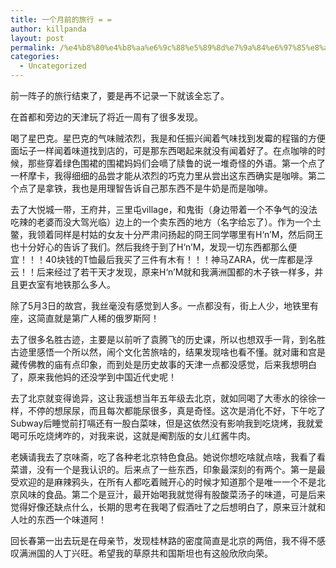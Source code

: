```yaml
---
title: 一个月前的旅行 = =
author: killpanda
layout: post
permalink: /%e4%b8%80%e4%b8%aa%e6%9c%88%e5%89%8d%e7%9a%84%e6%97%85%e8%a1%8c/
categories:
  - Uncategorized
---
```

前一阵子的旅行结束了，要是再不记录一下就该全忘了。

在首都和旁边的天津玩了将近一周有了很多发现。

喝了星巴克。星巴克的气味贼浓烈，我是和任振兴闻着气味找到发霉的程锴的方便面坛子一样闻着味道找到店的，可是那东西喝起来就没有闻着好了。在点咖啡的时候，那些穿着绿色围裙的围裙妈妈们会嘀了牍鲁的说一堆奇怪的外语。第一个点了一杯摩卡，我得细细的品尝才能从浓烈的巧克力里从尝出这东西确实是咖啡。第二个点了是拿铁，我也是用理智告诉自己那东西不是牛奶是而是咖啡。

去了大悦城一带，王府井，三里屯village，和鬼街（身边带着一个不争气的没法吃辣的老婆而没大驾光临）边上的一个卖东西的地方（名字给忘了）。作为一个土鳖，我领着同样是村姑的女友十分严肃问扬起的冏王同学哪里有H‘n’M，然后冏王也十分好心的告诉了我们。然后我终于到了H‘n’M，发现一切东西都那么便宜！！！40块钱的T恤最后我买了三件有木有！！！神马ZARA，优一库都是浮云！！后来经过了若干天才发现，原来H‘n’M就和我满洲国都的木子铁一样多，并且更衣室有地铁那么多人。

除了5月3日的故宫，我丝毫没有感觉到人多。一点都没有，街上人少，地铁里有座，这简直就是第广人稀的俄罗斯阿！

去了很多名胜古迹，主要是以前听了袁腾飞的历史课，所以也想双手一背，到名胜古迹里感悟一个所以然，闹个文化苦旅啥的，结果发现啥也看不懂。就对庸和宫是藏传佛教的庙有点印象，而到处是历史故事的天津一点都没感觉，后来我想明白了，原来我他妈的还没学到中国近代史呢！

去了北京就变得诡异，这让我遥想当年五年级去北京，就如同喝了大枣水的徐徐一样，不停的想尿尿，而且每次都能尿很多，真是奇怪。这次是消化不好，下午吃了Subway后睡觉前打嗝还有一股白菜味，但是这依然没有影响我到吃烧烤，我就爱喝可乐吃烧烤咋的，对我来说，这就是阉割版的女儿红酱牛肉。

老姨请我去了京味斋，吃了各种老北京特色食品。她说你想吃啥就点啥，我看了看菜谱，没有一个是我认识的。后来点了一些东西，印象最深刻的有两个。第一是最受欢迎的是麻辣鸦头，在所有人都吃着贼开心的时候才知道那个是唯一一个不是北京风味的食品。第二个是豆汁，最开始喝我就觉得有股酸菜汤子的味道，可是后来觉得好像还缺点什么，长期的思考在我喝了假酒吐了之后想明白了，原来豆汁就和人吐的东西一个味道阿！

回长春第一出去玩是在母亲节，发现桂林路的密度简直是北京的两倍，我不得不感叹满洲国的人丁兴旺。希望我的草原共和国斯坦也有这般欣欣向荣。